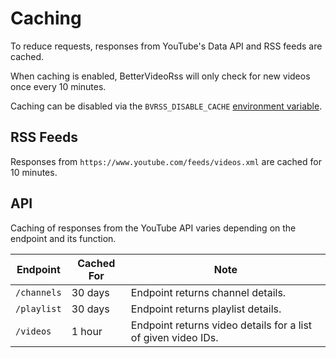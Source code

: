 # Caching

To reduce requests, responses from YouTube's Data API and RSS feeds are cached.

When caching is enabled, BetterVideoRss will only check for new videos once every 10 minutes.

Caching can be disabled via the `BVRSS_DISABLE_CACHE` [environment variable](configuration.md).

## RSS Feeds

Responses from `https://www.youtube.com/feeds/videos.xml` are cached for 10 minutes.

## API

Caching of responses from the YouTube API varies depending on the endpoint and its function.

| Endpoint    | Cached For | Note                                                          |
| ----------- | ---------- | ------------------------------------------------------------- |
| `/channels` | 30 days    | Endpoint returns channel details.                             |
| `/playlist` | 30 days    | Endpoint returns playlist details.                            |
| `/videos`   | 1 hour     | Endpoint returns video details for a list of given video IDs. |
